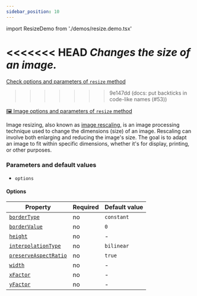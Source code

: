 ```yaml
---
sidebar_position: 10
---
```


import ResizeDemo from './demos/resize.demo.tsx'

<<<<<<< HEAD
_Changes the size of an image._
=======
[Check options and parameters of `resize` method](https://image-js.github.io/image-js-typescript/classes/Image.html#resize 'github.io link')
>>>>>>> 9e147dd (docs: put backticks in code-like names (#53))

[🖼️ Image options and parameters of `resize` method](https://image-js.github.io/image-js-typescript/classes/Image.html#resize 'github.io link')

Image resizing, also known as [image rescaling](https://en.wikipedia.org/wiki/Image_scaling 'wikipedia link on image rescaling'), is an image processing technique used to change the dimensions (size) of an image. Rescaling can involve both enlarging and reducing the image's size. The goal is to adapt an image to fit within specific dimensions, whether it's for display, printing, or other purposes.

<ResizeDemo />

### Parameters and default values

- `options`

#### Options

| Property                                                                                                                  | Required | Default value |
| ------------------------------------------------------------------------------------------------------------------------- | -------- | ------------- |
| [`borderType`](https://image-js.github.io/image-js-typescript/interfaces/ResizeOptions.html#borderType)                   | no       | `constant`    |
| [`borderValue`](https://image-js.github.io/image-js-typescript/interfaces/ResizeOptions.html#borderValue)                 | no       | `0`           |
| [`height`](https://image-js.github.io/image-js-typescript/interfaces/ResizeOptions.html#height)                           | no       | -             |
| [`interpolationType`](https://image-js.github.io/image-js-typescript/interfaces/ResizeOptions.html#interpolationType)     | no       | `bilinear`    |
| [`preserveAspectRatio`](https://image-js.github.io/image-js-typescript/interfaces/ResizeOptions.html#preserveAspectRatio) | no       | `true`        |
| [`width`](https://image-js.github.io/image-js-typescript/interfaces/ResizeOptions.html#width)                             | no       | -             |
| [`xFactor`](https://image-js.github.io/image-js-typescript/interfaces/ResizeOptions.html#xFactor)                         | no       | -             |
| [`yFactor`](https://image-js.github.io/image-js-typescript/interfaces/ResizeOptions.html#yFactor)                         | no       | -             |
